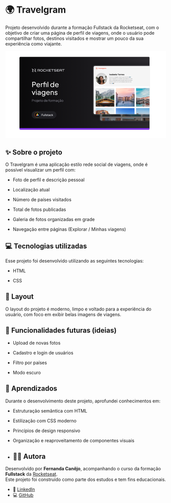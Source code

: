 # 🌍 **Travelgram**
Projeto desenvolvido durante a formação Fullstack da Rocketseat, com o objetivo de criar uma página de perfil de viagens, onde o usuário pode compartilhar fotos, destinos visitados e mostrar um pouco da sua experiência como viajante.

![Página do Figma para Desenvolvimento do Travelgram](./assets/capa-figma.png)


## ✨ **Sobre o projeto**
O Travelgram é uma aplicação estilo rede social de viagens, onde é possível visualizar um perfil com:

- Foto de perfil e descrição pessoal

- Localização atual

- Número de países visitados

- Total de fotos publicadas

- Galeria de fotos organizadas em grade

- Navegação entre páginas (Explorar / Minhas viagens)

## 💻 **Tecnologias utilizadas**
Esse projeto foi desenvolvido utilizando as seguintes tecnologias:

- HTML

- CSS

## 📸 **Layout**
O layout do projeto é moderno, limpo e voltado para a experiência do usuário, com foco em exibir belas imagens de viagens.

## 📌 **Funcionalidades futuras (ideias)**
- Upload de novas fotos

- Cadastro e login de usuários

- Filtro por países

- Modo escuro

## 📖 **Aprendizados**

Durante o desenvolvimento deste projeto, aprofundei conhecimentos em:

- Estruturação semântica com HTML

- Estilização com CSS moderno

- Princípios de design responsivo

- Organização e reaproveitamento de componentes visuais

- ## 🧑‍💻 **Autora**

Desenvolvido por **Fernanda Canêjo**, acompanhando o curso da formação **Fullstack** da [Rocketseat](https://www.rocketseat.com.br/).  
Este projeto foi construído como parte dos estudos e tem fins educacionais.

- 💼 [LinkedIn](https://www.linkedin.com/in/fernanda-can%C3%AAjo-22298132a/)
- 💻 [GitHub](https://github.com/fernandacanejo)
